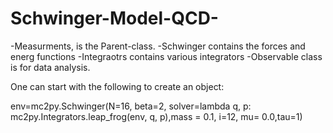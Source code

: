 # Schwinger-Model-QCD-
-Measurments, is the Parent-class.
-Schwinger contains the forces and energ functions
-Integraotrs contains various integrators
-Observable class is for data analysis.

One can start with the following to create an object:

env=mc2py.Schwinger(N=16, beta=2, solver=lambda q, p: mc2py.Integrators.leap_frog(env, q, p),mass = 0.1, i=12, mu= 0.0,tau=1)
